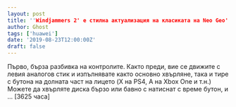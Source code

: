 ```yaml
---
layout: post
title: ''Windjammers 2' е стилна актуализация на класиката на Neo Geo'
author: Ghost
tags: ['huawei']
date: '2019-08-23T12:00:00Z'
draft: false
---
```


Първо, бърза разбивка на контролите. Както преди, вие се движите с левия аналогов стик и изпълнявате както основно хвърляне, така и тире с бутона на долната част на лицето (X на PS4, A на Xbox One и т.н.) Можете да хвърляте диска бързо или бавно с натиснат с време бутон, и ... [3625 часа]
